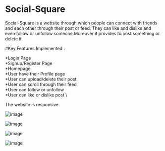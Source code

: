 # Social-Square
Social-Square is a website through which people can connect with friends and each other through their post or feed. They can like and dislike and even follow or unfollow someone.Moreover it provides to post something or delete it.

#Key Features Implemented :

*Login Page \
*Signup/Register Page \
*Homepage \
*User have their Profile page \
*User can upload/delete their post \
*User can scroll through their feed \
*User can follow or unfollow \
*User can like or dislike post \

The website is responsive.

![image](https://github.com/Hardik-111/Social-Square/assets/112047643/4b8b057b-fbbb-4589-8b7e-cbdac6be4fe1)

![image](https://github.com/Hardik-111/Social-Square/assets/112047643/3a1a40ed-08f8-43c3-b9b7-6d19b26b7e35)

![image](https://github.com/Hardik-111/Social-Square/assets/112047643/748ee106-949b-4313-b267-2fd5c9886f46)

![image](https://github.com/Hardik-111/Social-Square/assets/112047643/b1588b51-6eee-4ad4-9a70-6ece44f68ef1)



